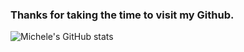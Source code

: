   ### Thanks for taking the time to visit my Github.
  
![Michele's GitHub stats](https://github-readme-stats.vercel.app/api?username=michelecatani&show_icons=true&theme=radical)

<!--
**michelecatani/michelecatani** is a ✨ _special_ ✨ repository because its `README.md` (this file) appears on your GitHub profile.

Here are some ideas to get you started:

- 🔭 I’m currently working on ...
- 🌱 I’m currently learning ...
- 👯 I’m looking to collaborate on ...
- 🤔 I’m looking for help with ...
- 💬 Ask me about ...
- 📫 How to reach me: ...
- 😄 Pronouns: ...
- ⚡ Fun fact: ...
-->
